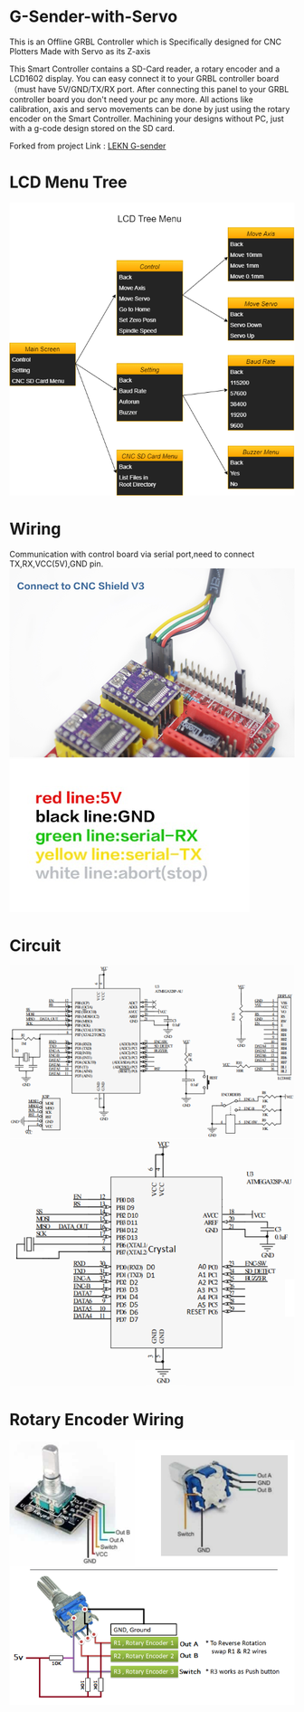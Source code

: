 # G-Sender-with-Servo
This is an Offline GRBL Controller which is Specifically designed for CNC Plotters Made with Servo as its Z-axis

This Smart Controller contains a SD-Card reader, a rotary encoder and a LCD1602 display. You can easy connect it to your GRBL controller board（must have 5V/GND/TX/RX port. After connecting this panel to your GRBL controller board you don't need your pc any more. All actions like calibration, axis and servo movements can be done by just using the rotary encoder on the Smart Controller. Machining your designs without PC, just with a g-code design stored on the SD card.

Forked from project Link : [LEKN G-sender](https://github.com/LEKN-TECH/G-Sender/tree/master)

# LCD Menu Tree  
![image](https://github.com/TharaBhaiDoraemon/G-Sender-with-Servo/blob/main/images/LCD_Tree_Menu.png)  

# Wiring
Communication with control board via serial port,need to connect TX,RX,VCC(5V),GND pin.  
![image](https://github.com/LEKN-TECH/G-Sender/blob/master/images/wiring1.jpg)  
![image](https://github.com/LEKN-TECH/G-Sender/blob/master/images/wiring2.jpg)  

# Circuit
![image](https://github.com/TharaBhaiDoraemon/G-Sender-with-Servo/blob/main/images/Schematic.png)  
![image](https://github.com/TharaBhaiDoraemon/G-Sender-with-Servo/blob/main/images/Arduino_Pins.png)  

# Rotary Encoder Wiring
![image](https://github.com/TharaBhaiDoraemon/G-Sender-with-Servo/blob/main/images/Rotary_Encoder.png)
